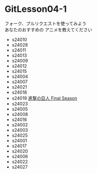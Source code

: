 # GitLesson04-1
フォーク、プルリクエストを使ってみよう  
あなたのおすすめの
アニメを教えてください  

* s24010
* s24028
* s24011
* s24013
* s24009
* s24012
* s24015
* s24004
* s24007
* s24021
* s24018
* s24019 [進撃の巨人 Final Season](https://shingeki.net/#/)
* s24023
* s24005
* s24008
* s24016
* s24002
* s24003
* s24025
* s24001
* s24017
* s24020
* s24006
* s24022
* s24027
